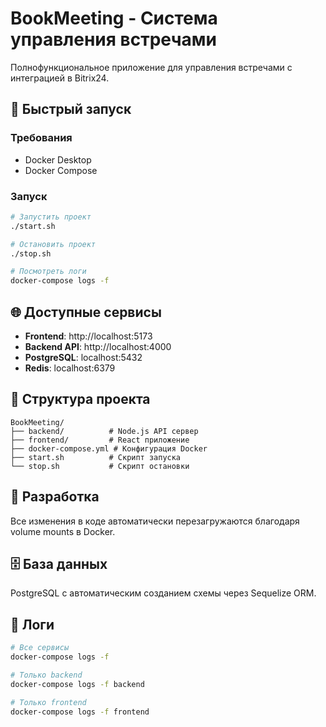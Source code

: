 # BookMeeting - Система управления встречами

Полнофункциональное приложение для управления встречами с интеграцией в Bitrix24.

## 🚀 Быстрый запуск

### Требования
- Docker Desktop
- Docker Compose

### Запуск
```bash
# Запустить проект
./start.sh

# Остановить проект  
./stop.sh

# Посмотреть логи
docker-compose logs -f
```

## 🌐 Доступные сервисы

- **Frontend**: http://localhost:5173
- **Backend API**: http://localhost:4000
- **PostgreSQL**: localhost:5432
- **Redis**: localhost:6379

## 📁 Структура проекта

```
BookMeeting/
├── backend/          # Node.js API сервер
├── frontend/         # React приложение
├── docker-compose.yml # Конфигурация Docker
├── start.sh          # Скрипт запуска
└── stop.sh           # Скрипт остановки
```

## 🔧 Разработка

Все изменения в коде автоматически перезагружаются благодаря volume mounts в Docker.

## 🗄️ База данных

PostgreSQL с автоматическим созданием схемы через Sequelize ORM.

## 📝 Логи

```bash
# Все сервисы
docker-compose logs -f

# Только backend
docker-compose logs -f backend

# Только frontend  
docker-compose logs -f frontend
```
